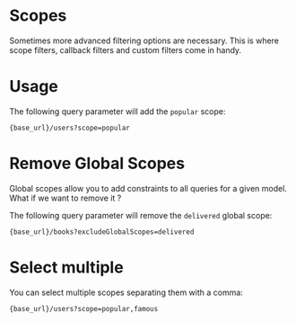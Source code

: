 # Scopes

Sometimes more advanced filtering options are necessary. This is where scope filters, callback filters and custom filters come in handy.

# Usage

The following query parameter will add the `popular` scope:

```url
{base_url}/users?scope=popular
```

# Remove Global Scopes

Global scopes allow you to add constraints to all queries for a given model.
What if we want to remove it ?

The following query parameter will remove the `delivered` global scope:

```url
{base_url}/books?excludeGlobalScopes=delivered
```

# Select multiple

You can select multiple scopes separating them with a comma:

```url
{base_url}/users?scope=popular,famous
```